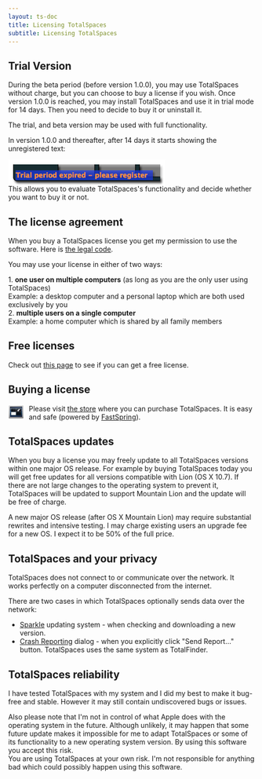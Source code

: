 ```yaml
---
layout: ts-doc
title: Licensing TotalSpaces
subtitle: Licensing TotalSpaces
---
```


## Trial Version

<div class="license-desk">
During the beta period (before version 1.0.0), you may use TotalSpaces without charge, but you can choose to buy a license if you wish.
Once version 1.0.0 is reached, you may install TotalSpaces and use it in trial mode for 14 days. Then you need to decide to buy it or uninstall it.
</div>

The trial, and beta version may be used with full functionality.

In version 1.0.0 and thereafter, after 14 days it starts showing the unregistered text:

<img src="/images/spaces-unregistered.png" class="doc-inline-image" style="left: 0px; margin-bottom: -20px">

This allows you to evaluate TotalSpaces's functionality and decide whether you want to buy it or not.

## The license agreement

When you buy a TotalSpaces license you get my permission to use the software. Here is [the legal code](/license.txt).

<div class="license-desk">
<p>You may use your license in either of two ways:</p>
<div class="choice">1. <strong>one user on multiple computers</strong> <span class="note">(as long as you are the only user using TotalSpaces)</span></div>
<div class="example">Example: a desktop computer and a personal laptop which are both used exclusively by you</div>
<div class="choice">2. <strong>multiple users on a single computer</strong></div>
<div class="example">Example: a home computer which is shared by all family members</div>
</div>

## Free licenses

Check out [this page](/free-licenses) to see if you can get a free license.

## Buying a license

<img src="/shared/img/totalspaces-icon-shop.png" style="width: 32px; float: left; margin-right: 10px">

Please visit [the store](https://sites.fastspring.com/switchstep/instant/totalspaces) where you can purchase TotalSpaces. It is easy and safe (powered by [FastSpring](http://fastspring.com)).

## TotalSpaces updates

When you buy a license you may freely update to all TotalSpaces versions within one major OS release. For example by buying TotalSpaces today you will get free updates for all versions compatible with Lion (OS X 10.7).  If there are not large changes to the operating system to prevent it, TotalSpaces will be updated to support Mountain Lion and the update will be free of charge.

A new major OS release (after OS X Mountain Lion) may require substantial rewrites and intensive testing. I may charge existing users an upgrade fee for a new OS. I expect it to be 50% of the full price.

## TotalSpaces and your privacy

TotalSpaces does not connect to or communicate over the network. It works perfectly on a computer disconnected from the internet.

There are two cases in which TotalSpaces optionally sends data over the network:

* [Sparkle](http://sparkle.andymatuschak.org/) updating system - when checking and downloading a new version.
* [Crash Reporting](http://blog.binaryage.com/crash-reporting-in-binaryage) dialog - when you explicitly click "Send Report..." button. TotalSpaces uses the same system as TotalFinder.

## TotalSpaces reliability

I have tested TotalSpaces with my system and I did my best to make it bug-free and stable. However it may still contain undiscovered bugs or issues.

<div class="license-warning">
Also please note that I'm not in control of what Apple does with the operating system in the future. Although unlikely, it may happen that some future update makes it impossible for me to adapt TotalSpaces or some of its functionality to a new operating system version. By using this software you accept this risk.
</div>

<div class="license-exclamation">
You are using TotalSpaces at your own risk. I'm not responsible for anything bad which could possibly happen using this software.
</div>
